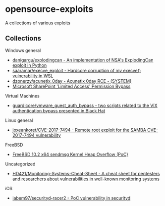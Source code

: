 # opensource-exploits

A collections of various exploits

## Collections

Windows general

* [danigargu/explodingcan - An implementation of NSA's ExplodingCan exploit in Python](https://github.com/danigargu/explodingcan)
* [saaramar/execve_exploit - Hardcore corruption of my execve() vulnerability in WSL](https://github.com/saaramar/execve_exploit)
* [dzonerzy/acunetix_0day - Acunetix 0day RCE - (SYSTEM)](https://github.com/dzonerzy/acunetix_0day)
* [Microsoft SharePoint 'Limited Access' Permission Bypass](https://cxsecurity.com/issue/WLB-2018010069)

Virtual Machines

* [guardicore/vmware_guest_auth_bypass - two scripts related to the VIX authentication bypass presented in Black Hat](https://github.com/guardicore/vmware_guest_auth_bypass)

Linux general

* [joxeankoret/CVE-2017-7494 - Remote root exploit for the SAMBA CVE-2017-7494 vulnerability](https://github.com/joxeankoret/CVE-2017-7494)

FreeBSD

* [FreeBSD 10.2 x64 sendmsg Kernel Heap Overflow (PoC)](https://cxsecurity.com/issue/WLB-2018030009)

Uncategorized

* [HD421/Monitoring-Systems-Cheat-Sheet - A cheat sheet for pentesters and researchers about vulnerabilities in well-known monitoring systems](https://github.com/HD421/Monitoring-Systems-Cheat-Sheet)

iOS

* [iabem97/securityd-racer2 - PoC vulnerability in securityd](https://github.com/iabem97/securityd-racer2)